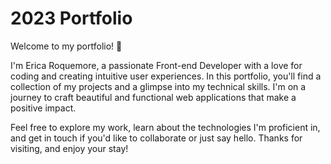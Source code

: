 # 2023 Portfolio


Welcome to my portfolio! 🚀

I'm Erica Roquemore, a passionate Front-end Developer with a love for coding and creating intuitive user experiences. In this portfolio, you'll find a collection of my projects and a glimpse into my technical skills. I'm on a journey to craft beautiful and functional web applications that make a positive impact.

Feel free to explore my work, learn about the technologies I'm proficient in, and get in touch if you'd like to collaborate or just say hello. Thanks for visiting, and enjoy your stay!

